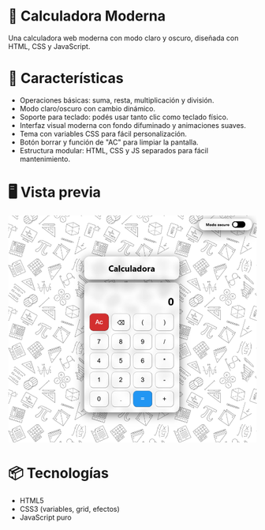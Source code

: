 # 🧮 Calculadora Moderna
Una calculadora web moderna con modo claro y oscuro, diseñada con HTML, CSS y JavaScript.

# 🚀 Características
- Operaciones básicas: suma, resta, multiplicación y división.
- Modo claro/oscuro con cambio dinámico.
- Soporte para teclado: podés usar tanto clic como teclado físico.
- Interfaz visual moderna con fondo difuminado y animaciones suaves.
- Tema con variables CSS para fácil personalización.
- Botón borrar y función de "AC" para limpiar la pantalla.
- Estructura modular: HTML, CSS y JS separados para fácil mantenimiento.

# 🖥️ Vista previa
![Vista previa de la calculadora](./assets/calculadora_moderna.png)

# 📦 Tecnologías
- HTML5
- CSS3 (variables, grid, efectos)
- JavaScript puro
